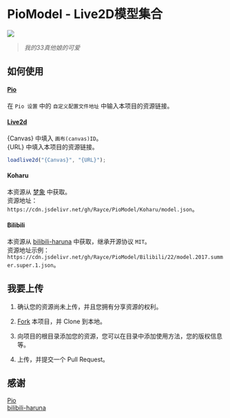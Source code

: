 # PioModel - Live2D模型集合

![](https://i.loli.net/2019/01/06/5c30f2870b36b.png)

> *我的33真他娘的可爱*

## 如何使用
#### [Pio](https://github.com/Dreamer-Paul/Pio)
在 `Pio 设置` 中的 `自定义配置文件地址` 中输入本项目的资源链接。

#### [Live2d](https://github.com/journey-ad/live2d_src)
{Canvas} 中填入 `画布(canvas)ID`。  
{URL} 中填入本项目的资源链接。  
```javascript
loadlive2d("{Canvas}", "{URL}");
```

#### Koharu
本资源从 [梦象](https://mx-model.ga/model/koharu.html) 中获取。  
资源地址： `https://cdn.jsdelivr.net/gh/Rayce/PioModel/Koharu/model.json`。

#### Bilibili
本资源从 [bilibili-haruna](https://github.com/52cik/bilibili-haruna) 中获取，继承开源协议 `MIT`。  
资源地址示例： `https://cdn.jsdelivr.net/gh/Rayce/PioModel/Bilibili/22/model.2017.summer.super.1.json`。

## 我要上传
1. 确认您的资源尚未上传，并且您拥有分享资源的权利。

1. [Fork](https://github.com/Rayce/PioModel/fork) 本项目，并 Clone 到本地。

1. 向项目的根目录添加您的资源，您可以在目录中添加使用方法，您的版权信息等。

1. 上传，并提交一个 Pull Request。

## 感谢
[Pio](https://github.com/Dreamer-Paul/Pio)  
[bilibili-haruna](https://github.com/52cik/bilibili-haruna)  
